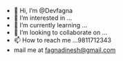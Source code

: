 - 👋 Hi, I’m @Devfagna
- 👀 I’m interested in ...
- 🌱 I’m currently learning ...
- 💞️ I’m looking to collaborate on ...
- 📫 How to reach me ...9811712343
- mail me at fagnadinesh@gmail.com

<!---
Devfagna/Devfagna is a ✨ special ✨ repository because its `README.md` (this file) appears on your GitHub profile.
You can click the Preview link to take a look at your changes.
--->
